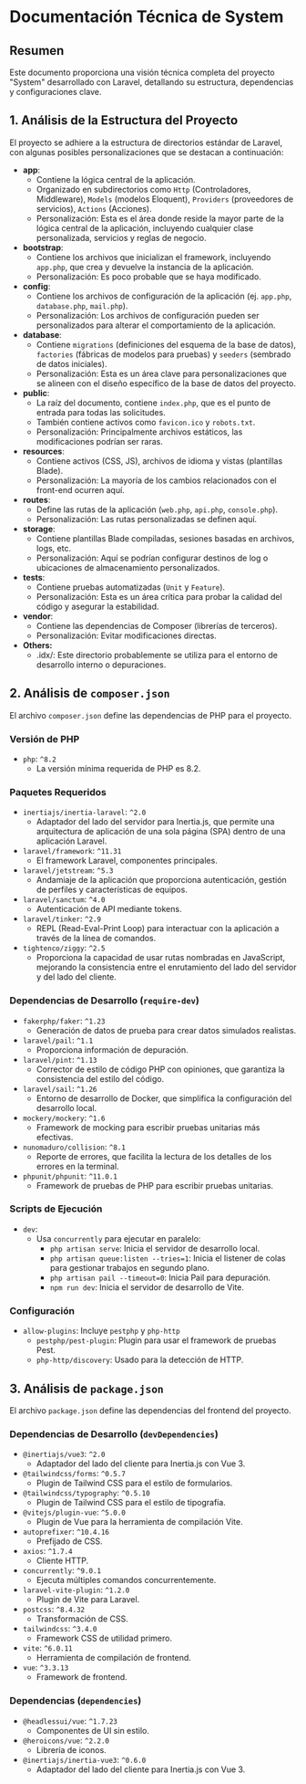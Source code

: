 # Documentación Técnica de System

## Resumen

Este documento proporciona una visión técnica completa del proyecto "System" desarrollado con Laravel, detallando su estructura, dependencias y configuraciones clave.

## 1. Análisis de la Estructura del Proyecto

El proyecto se adhiere a la estructura de directorios estándar de Laravel, con algunas posibles personalizaciones que se destacan a continuación:

-   **app**:
    -   Contiene la lógica central de la aplicación.
    -   Organizado en subdirectorios como `Http` (Controladores, Middleware), `Models` (modelos Eloquent), `Providers` (proveedores de servicios), `Actions` (Acciones).
    -   Personalización: Esta es el área donde reside la mayor parte de la lógica central de la aplicación, incluyendo cualquier clase personalizada, servicios y reglas de negocio.
-   **bootstrap**:
    -   Contiene los archivos que inicializan el framework, incluyendo `app.php`, que crea y devuelve la instancia de la aplicación.
    -   Personalización: Es poco probable que se haya modificado.
-   **config**:
    -   Contiene los archivos de configuración de la aplicación (ej. `app.php`, `database.php`, `mail.php`).
    -   Personalización: Los archivos de configuración pueden ser personalizados para alterar el comportamiento de la aplicación.
-   **database**:
    -   Contiene `migrations` (definiciones del esquema de la base de datos), `factories` (fábricas de modelos para pruebas) y `seeders` (sembrado de datos iniciales).
    -   Personalización: Esta es un área clave para personalizaciones que se alineen con el diseño específico de la base de datos del proyecto.
-   **public**:
    -   La raíz del documento, contiene `index.php`, que es el punto de entrada para todas las solicitudes.
    -   También contiene activos como `favicon.ico` y `robots.txt`.
    -   Personalización: Principalmente archivos estáticos, las modificaciones podrían ser raras.
-   **resources**:
    -   Contiene activos (CSS, JS), archivos de idioma y vistas (plantillas Blade).
    -   Personalización: La mayoría de los cambios relacionados con el front-end ocurren aquí.
-   **routes**:
    -   Define las rutas de la aplicación (`web.php`, `api.php`, `console.php`).
    -   Personalización: Las rutas personalizadas se definen aquí.
-   **storage**:
    -   Contiene plantillas Blade compiladas, sesiones basadas en archivos, logs, etc.
    -   Personalización: Aquí se podrían configurar destinos de log o ubicaciones de almacenamiento personalizados.
-   **tests**:
    -   Contiene pruebas automatizadas (`Unit` y `Feature`).
    -   Personalización: Esta es un área crítica para probar la calidad del código y asegurar la estabilidad.
-   **vendor**:
    -   Contiene las dependencias de Composer (librerías de terceros).
    -   Personalización: Evitar modificaciones directas.
-   **Others:**
    *   .idx/: Este directorio probablemente se utiliza para el entorno de desarrollo interno o depuraciones.

## 2. Análisis de `composer.json`

El archivo `composer.json` define las dependencias de PHP para el proyecto.

### Versión de PHP

-   `php`: `^8.2`
    -   La versión mínima requerida de PHP es 8.2.

### Paquetes Requeridos

-   `inertiajs/inertia-laravel`: `^2.0`
    -   Adaptador del lado del servidor para Inertia.js, que permite una arquitectura de aplicación de una sola página (SPA) dentro de una aplicación Laravel.
-   `laravel/framework`: `^11.31`
    -   El framework Laravel, componentes principales.
-   `laravel/jetstream`: `^5.3`
    -   Andamiaje de la aplicación que proporciona autenticación, gestión de perfiles y características de equipos.
-   `laravel/sanctum`: `^4.0`
    -   Autenticación de API mediante tokens.
-   `laravel/tinker`: `^2.9`
    -   REPL (Read-Eval-Print Loop) para interactuar con la aplicación a través de la línea de comandos.
-   `tightenco/ziggy`: `^2.5`
    -   Proporciona la capacidad de usar rutas nombradas en JavaScript, mejorando la consistencia entre el enrutamiento del lado del servidor y del lado del cliente.

### Dependencias de Desarrollo (`require-dev`)

-   `fakerphp/faker`: `^1.23`
    -   Generación de datos de prueba para crear datos simulados realistas.
-   `laravel/pail`: `^1.1`
    -   Proporciona información de depuración.
-   `laravel/pint`: `^1.13`
    -   Corrector de estilo de código PHP con opiniones, que garantiza la consistencia del estilo del código.
-   `laravel/sail`: `^1.26`
    -   Entorno de desarrollo de Docker, que simplifica la configuración del desarrollo local.
-   `mockery/mockery`: `^1.6`
    -   Framework de mocking para escribir pruebas unitarias más efectivas.
-   `nunomaduro/collision`: `^8.1`
    -   Reporte de errores, que facilita la lectura de los detalles de los errores en la terminal.
-   `phpunit/phpunit`: `^11.0.1`
    -   Framework de pruebas de PHP para escribir pruebas unitarias.

### Scripts de Ejecución

-   `dev`:
    -   Usa `concurrently` para ejecutar en paralelo:
        -   `php artisan serve`: Inicia el servidor de desarrollo local.
        -   `php artisan queue:listen --tries=1`: Inicia el listener de colas para gestionar trabajos en segundo plano.
        -   `php artisan pail --timeout=0`: Inicia Pail para depuración.
        -   `npm run dev`: Inicia el servidor de desarrollo de Vite.

### Configuración

-   `allow-plugins`: Incluye `pestphp` y `php-http`
    -   `pestphp/pest-plugin`: Plugin para usar el framework de pruebas Pest.
    -   `php-http/discovery`: Usado para la detección de HTTP.

## 3. Análisis de `package.json`

El archivo `package.json` define las dependencias del frontend del proyecto.

### Dependencias de Desarrollo (`devDependencies`)

-   `@inertiajs/vue3`: `^2.0`
    -   Adaptador del lado del cliente para Inertia.js con Vue 3.
-   `@tailwindcss/forms`: `^0.5.7`
    -   Plugin de Tailwind CSS para el estilo de formularios.
-   `@tailwindcss/typography`: `^0.5.10`
    -   Plugin de Tailwind CSS para el estilo de tipografía.
-   `@vitejs/plugin-vue`: `^5.0.0`
    -   Plugin de Vue para la herramienta de compilación Vite.
-   `autoprefixer`: `^10.4.16`
    -   Prefijado de CSS.
-   `axios`: `^1.7.4`
    -   Cliente HTTP.
-   `concurrently`: `^9.0.1`
    -   Ejecuta múltiples comandos concurrentemente.
-   `laravel-vite-plugin`: `^1.2.0`
    -   Plugin de Vite para Laravel.
-   `postcss`: `^8.4.32`
    -   Transformación de CSS.
-   `tailwindcss`: `^3.4.0`
    -   Framework CSS de utilidad primero.
-   `vite`: `^6.0.11`
    -   Herramienta de compilación de frontend.
-   `vue`: `^3.3.13`
    -   Framework de frontend.

### Dependencias (`dependencies`)

-   `@headlessui/vue`: `^1.7.23`
    -   Componentes de UI sin estilo.
-   `@heroicons/vue`: `^2.2.0`
    -   Librería de iconos.
-   `@inertiajs/inertia-vue3`: `^0.6.0`
    -   Adaptador del lado del cliente para Inertia.js con Vue 3.